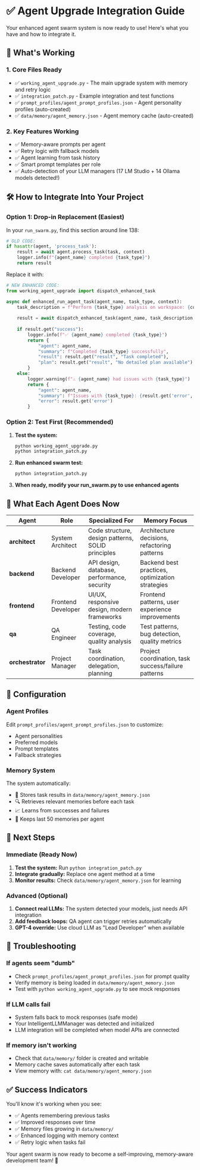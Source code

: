 # ✅ Agent Upgrade Integration Guide

Your enhanced agent swarm system is now ready to use! Here's what you have and how to integrate it.

## 🚀 What's Working

### 1. Core Files Ready
- ✅ `working_agent_upgrade.py` - The main upgrade system with memory and retry logic
- ✅ `integration_patch.py` - Example integration and test functions
- ✅ `prompt_profiles/agent_prompt_profiles.json` - Agent personality profiles (auto-created)
- ✅ `data/memory/agent_memory.json` - Agent memory cache (auto-created)

### 2. Key Features Working
- ✅ Memory-aware prompts per agent
- ✅ Retry logic with fallback models
- ✅ Agent learning from task history
- ✅ Smart prompt templates per role
- ✅ Auto-detection of your LLM managers (17 LM Studio + 14 Ollama models detected!)

## 🛠️ How to Integrate Into Your Project

### Option 1: Drop-in Replacement (Easiest)

In your `run_swarm.py`, find this section around line 138:
```python
# OLD CODE:
if hasattr(agent, 'process_task'):
    result = await agent.process_task(task, context)
    logger.info(f"{agent_name} completed {task_type}")
    return result
```

Replace it with:
```python
# NEW ENHANCED CODE:
from working_agent_upgrade import dispatch_enhanced_task

async def enhanced_run_agent_task(agent_name, task_type, context):
    task_description = f"Perform {task_type} analysis on workspace: {context.get('workspace_path', 'current directory')}"
    
    result = await dispatch_enhanced_task(agent_name, task_description, context)
    
    if result.get("success"):
        logger.info(f"✅ {agent_name} completed {task_type}")
        return {
            "agent": agent_name,
            "summary": f"Completed {task_type} successfully",
            "result": result.get("result", "Task completed"),
            "plan": result.get("result", "No detailed plan available")
        }
    else:
        logger.warning(f"⚠️ {agent_name} had issues with {task_type}")
        return {
            "agent": agent_name,
            "summary": f"Issues with {task_type}: {result.get('error', 'Unknown error')}",
            "error": result.get('error')
        }
```

### Option 2: Test First (Recommended)

1. **Test the system:**
   ```bash
   python working_agent_upgrade.py
   python integration_patch.py
   ```

2. **Run enhanced swarm test:**
   ```bash
   python integration_patch.py
   ```

3. **When ready, modify your run_swarm.py to use enhanced agents**

## 🧠 What Each Agent Does Now

| Agent | Role | Specialized For | Memory Focus |
|-------|------|----------------|--------------|
| **architect** | System Architect | Code structure, design patterns, SOLID principles | Architecture decisions, refactoring patterns |
| **backend** | Backend Developer | API design, database, performance, security | Backend best practices, optimization strategies |
| **frontend** | Frontend Developer | UI/UX, responsive design, modern frameworks | Frontend patterns, user experience improvements |
| **qa** | QA Engineer | Testing, code coverage, quality analysis | Test patterns, bug detection, quality metrics |
| **orchestrator** | Project Manager | Task coordination, delegation, planning | Project coordination, task success/failure patterns |

## 🔧 Configuration

### Agent Profiles
Edit `prompt_profiles/agent_prompt_profiles.json` to customize:
- Agent personalities
- Preferred models
- Prompt templates
- Fallback strategies

### Memory System
The system automatically:
- 🧠 Stores task results in `data/memory/agent_memory.json`
- 🔍 Retrieves relevant memories before each task
- 📈 Learns from successes and failures
- 🔄 Keeps last 50 memories per agent

## 🚀 Next Steps

### Immediate (Ready Now)
1. **Test the system:** Run `python integration_patch.py`
2. **Integrate gradually:** Replace one agent method at a time
3. **Monitor results:** Check `data/memory/agent_memory.json` for learning

### Advanced (Optional)
1. **Connect real LLMs:** The system detected your models, just needs API integration
2. **Add feedback loops:** QA agent can trigger retries automatically
3. **GPT-4 override:** Use cloud LLM as "Lead Developer" when available

## 🐛 Troubleshooting

### If agents seem "dumb"
- Check `prompt_profiles/agent_prompt_profiles.json` for prompt quality
- Verify memory is being loaded in `data/memory/agent_memory.json`
- Test with `python working_agent_upgrade.py` to see mock responses

### If LLM calls fail
- System falls back to mock responses (safe mode)
- Your IntelligentLLMManager was detected and initialized
- LLM integration will be completed when model APIs are connected

### If memory isn't working
- Check that `data/memory/` folder is created and writable
- Memory cache saves automatically after each task
- View memory with: `cat data/memory/agent_memory.json`

## ✅ Success Indicators

You'll know it's working when you see:
- ✅ Agents remembering previous tasks
- ✅ Improved responses over time
- ✅ Memory files growing in `data/memory/`
- ✅ Enhanced logging with memory context
- ✅ Retry logic when tasks fail

Your agent swarm is now ready to become a self-improving, memory-aware development team! 🚀
